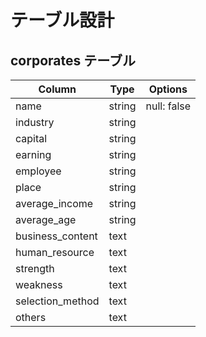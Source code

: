 # テーブル設計

## corporates テーブル

| Column             | Type   | Options                   |
| ------------------ | ------ | ------------------------- |
| name               | string | null: false               |
| industry           | string |                           |
| capital            | string |                           |
| earning            | string |                           |
| employee           | string |                           |
| place              | string |                           |
| average_income     | string |                           |
| average_age        | string |                           |
| business_content   | text   |                           |
| human_resource     | text   |                           |
| strength           | text   |                           |
| weakness           | text   |                           |
| selection_method   | text   |                           |
| others             | text   |                           |
